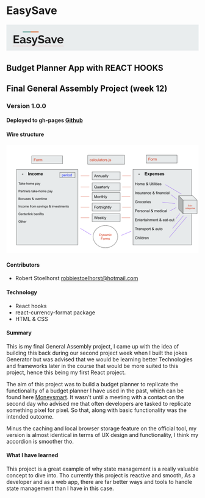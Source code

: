 # EasySave

####

![](assets/Title.png)

## Budget Planner App with REACT HOOKS

## Final General Assembly Project (week 12)

### Version 1.0.0

#### Deployed to gh-pages [Github](https://robertstoelhorst.github.io/easy-save/)

#### Wire structure

![](assets/Wire-Structure.png)

#### Contributors

- Robert Stoelhorst <robbiestoelhorst@hotmail.com>

#### Technology

- React hooks
- react-currency-format package
- HTML & CSS

#### Summary

This is my final General Assembly project, I came up with the idea of building this back during our second project week when I built the jokes Generator but was advised that we would be learning better Technologies and frameworks later in the course that would be more suited to this project, hence this being my first React project.

The aim of this project was to build a budget planner to replicate the functionality of a budget planner I have used in the past, which can be found here [Moneysmart](https://moneysmart.gov.au/budgeting/budget-planner).
It wasn't until a meeting with a contact on the second day who advised me that often developers are tasked to replicate something pixel for pixel.
So that, along with basic functionality was the intended outcome.

Minus the caching and local browser storage feature on the official tool, my version is almost identical in terms of UX design and functionality, I think my accordion is smoother tho.

#### What I have learned

This project is a great example of why state management is a really valuable concept to dive into. Tho currently this project is reactive and smooth, As a developer and as a web app, there are far better ways and tools to handle state management than I have in this case.
